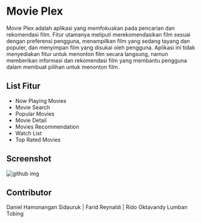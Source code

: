 # Movie Plex
Movie Plex adalah aplikasi yang memfokuskan pada pencarian dan rekomendasi film. Fitur utamanya meliputi merekomendasikan film sesuai dengan preferensi pengguna, menampilkan film yang sedang tayang dan populer, dan menyimpan film yang disukai oleh pengguna. Aplikasi ini tidak menyediakan fitur untuk menonton film secara langsung, namun memberikan informasi dan rekomendasi film yang membantu pengguna dalam membuat pilihan untuk menonton film.

## List Fitur
- Now Playing Movies
- Movie Search
- Popular Movies
- Movie Detail
- Movies Recommendation
- Watch List
- Top Rated Movies

## Screenshot
![github img](https://user-images.githubusercontent.com/89561572/216485389-277a3ee2-29f6-46c0-b179-cc8910f2e460.jpg)

## Contributor
Daniel Hamonangan Sidauruk | Farid Reynaldi | Rido Oktavandy Lumban Tobing
